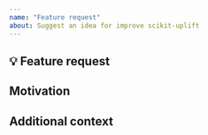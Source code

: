 ```yaml
---
name: "Feature request"
about: Suggest an idea for improve scikit-uplift
---
```


## 💡 Feature request

<!-- One paragraph explanation of the feature. -->

## Motivation

<!-- Why are we doing this? What use cases does it support? What is the expected outcome? -->

## Additional context

<!-- Add any other context or references. -->